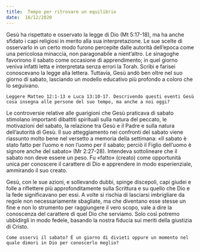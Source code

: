 ```yaml
---
title:  Tempo per ritrovare un equilibrio
date:  16/12/2020
---
```


Gesù ha rispettato e osservato la legge di Dio (Mt 5:17-18), ma ha anche sfidato i capi religiosi in merito alla sua interpretazione. Le sue scelte di osservarlo in un certo modo furono percepite dalle autorità dell’epoca come una pericolosa minaccia, non paragonabile a nient’altro. Le sinagoghe favorirono il sabato come occasione di apprendimento; in quel giorno veniva infatti letta e interpretata senza errori la Torah. Scribi e farisei conoscevano la legge alla lettera. Tuttavia, Gesù andò ben oltre nel suo giorno di sabato, lasciando un modello educativo più profondo a coloro che lo seguivano.

`Leggere Matteo 12:1-13 e Luca 13:10-17. Descrivendo questi eventi Gesù cosa insegna alle persone del suo tempo, ma anche a noi oggi?`

Le controversie relative alle guarigioni che Gesù praticava di sabato stimolano importanti dibattiti spirituali sulla natura del peccato, le motivazioni del sabato, la relazione tra Gesù e il Padre e sulla natura dell’autorità di Gesù. Il suo atteggiamento nei confronti del sabato viene riassunto molto bene nel versetto a memoria della settimana: «Il sabato è stato fatto per l’uomo e non l’uomo per il sabato; perciò il Figlio dell’uomo è signore anche del sabato» (Mr 2:27-28). Intendeva sottolineare che il sabato non deve essere un peso. Fu «fatto» (creato) come opportunità unica per conoscere il carattere di Dio e apprendere in modo esperienziale, ammirando il suo creato.

Gesù, con le sue azioni, e sollevando dubbi, spinge discepoli, capi giudei e folle a riflettere più approfonditamente sulla Scrittura e su quello che Dio e la fede significavano per essi. A volte si rischia di lasciarsi imbrigliare da regole non necessariamente sbagliate, ma che diventano esse stesse un fine e non lo strumento per raggiungere il vero scopo, vale a dire la conoscenza del carattere di quel Dio che serviamo. Solo così potremo ubbidirgli in modo fedele, basando la nostra fiducia sui meriti della giustizia di Cristo.

`Come osservi il sabato? È un giorno di divieti oppure un momento nel quale dimori in Dio per conoscerlo meglio?`